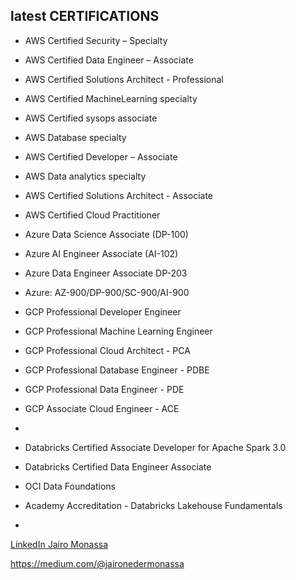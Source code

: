 latest CERTIFICATIONS
----

- AWS Certified Security – Specialty
- AWS Certified Data Engineer – Associate
- AWS Certified Solutions Architect - Professional
- AWS Certified MachineLearning specialty
- AWS Certified sysops associate
- AWS Database specialty
- AWS Certified Developer – Associate
- AWS Data analytics specialty
- AWS Certified Solutions Architect - Associate
- AWS Certified Cloud Practitioner

- Azure Data Science Associate (DP-100)
- Azure AI Engineer Associate (AI-102)
- Azure Data Engineer Associate DP-203
- Azure: AZ-900/DP-900/SC-900/AI-900

- GCP Professional Developer Engineer
- GCP Professional Machine Learning Engineer
- GCP Professional Cloud Architect - PCA
- GCP Professional Database Engineer - PDBE
- GCP Professional Data Engineer - PDE
- GCP Associate Cloud Engineer - ACE
- 
- Databricks Certified Associate Developer for Apache Spark 3.0
- Databricks Certified Data Engineer Associate

- OCI Data Foundations
- Academy Accreditation - Databricks Lakehouse Fundamentals
- 
<a href="https://www.linkedin.com/in/jairomonassa/"> LinkedIn Jairo Monassa</a>

https://medium.com/@jaironedermonassa
